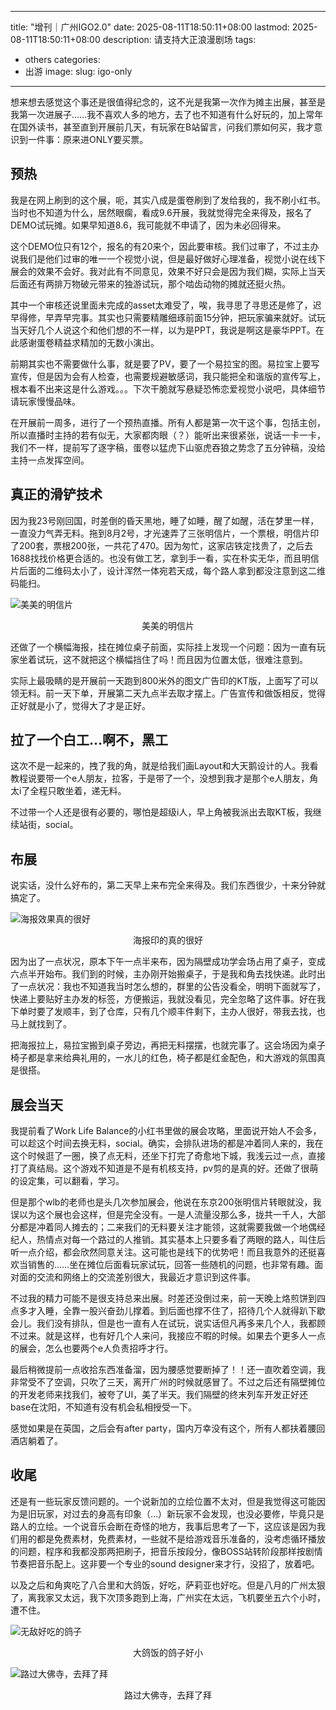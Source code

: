 

---
title: "增刊｜广州IGO2.0"
date: 2025-08-11T18:50:11+08:00
lastmod: 2025-08-11T18:50:11+08:00
description: 请支持大正浪漫剧场
tags:
- others
categories:
- 出游
image: 
slug: igo-only

---



想来想去感觉这个事还是很值得纪念的，这不光是我第一次作为摊主出展，甚至是我第一次进展子……我不喜欢人多的地方，去了也不知道有什么好玩的，加上常年在国外读书，甚至直到开展前几天，有玩家在B站留言，问我们票如何买，我才意识到一件事：原来进ONLY要买票。

## 预热
我是在网上刷到的这个展，呃，其实八成是蛋卷刷到了发给我的，我不刷小红书。当时也不知道为什么，居然眼瘸，看成9.6开展，我就觉得完全来得及，报名了DEMO试玩摊。如果早知道8.6，我可能就不申请了，因为未必回得来。

这个DEMO位只有12个，报名的有20来个，因此要审核。我们过审了，不过主办说我们是他们过审的唯一一个视觉小说，但是最好做好心理准备，视觉小说在线下展会的效果不会好。我对此有不同意见，效果不好只会是因为我们糊，实际上当天后面还有两排万物破元带来的独游试玩，那个啮齿动物的摊就还挺火热。

其中一个审核还说里面未完成的asset太难受了，唉，我寻思了寻思还是修了，迟早得修，早弄早完事。其实也只需要精雕细琢前面15分钟，把玩家骗来就好。试玩当天好几个人说这个和他们想的不一样，以为是PPT，我说是啊这是豪华PPT。在此感谢蛋卷精益求精加的无数小演出。

前期其实也不需要做什么事，就是要了PV，要了一个易拉宝的图。易拉宝上要写宣传，但是因为会有人检查，也需要规避敏感词，我只能把全和谐版的宣传写上，根本看不出来这是什么游戏。。。下次干脆就写悬疑恐怖恋爱视觉小说吧，具体细节请玩家慢慢品味。

在开展前一周多，进行了一个预热直播。所有人都是第一次干这个事，包括主创，所以直播时主持的若有似无，大家都肉眼（？）能听出来很紧张，说话一卡一卡，我们不一样，提前写了逐字稿，蛋卷以猛虎下山驱虎吞狼之势念了五分钟稿，没给主持一点发挥空间。

## 真正的滑铲技术

因为我23号刚回国，时差倒的昏天黑地，睡了如睡，醒了如醒，活在梦里一样，一直没力气弄无料。拖到8月2号，才光速弄了三张明信片，一个票根，明信片印了200套，票根200张，一共花了470。因为匆忙，这家店铁定找贵了，之后去1688找找价格更合适的。也没有做工艺，拿到手一看，实在朴实无华，而且明信片后面的二维码太小了，设计浑然一体宛若天成，每个路人拿到都没注意到这二维码能扫。

![美美的明信片](https://imagehost.harushuura.vip/image/2025/08/11/6899cbbac12af.jpeg)
<center>美美的明信片</center>


还做了一个横幅海报，挂在摊位桌子前面，实际挂上发现一个问题：因为一直有玩家坐着试玩，这不就把这个横幅挡住了吗！而且因为位置太低，很难注意到。

实际上最吸睛的是开展前一天跑到800米外的图文广告印的KT版，上面写了可以领无料。前一天下单，开展第二天九点半去取才摆上。广告宣传和做饭相反，觉得正好就是小了，觉得大了才是正好。
## 拉了一个白工…啊不，黑工

这次不是一起来的，拽了我的角，就是给我们画Layout和大天鹅设计的人。我看教程说要带一个e人朋友，拉客，于是带了一个，没想到我才是那个e人朋友，角太i了全程只敢坐着，递无料。

不过带一个人还是很有必要的，哪怕是超级i人，早上角被我派出去取KT板，我继续站街，social。
## 布展

说实话，没什么好布的，第二天早上来布完全来得及。我们东西很少，十来分钟就搞定了。

![海报效果真的很好](https://imagehost.harushuura.vip/image/2025/08/11/6899cb97011d4.jpeg)
<center>海报印的真的很好</center>


因为出了一点状况，原本下午一点半来布，因为隔壁成功学会场占用了桌子，变成六点半开始布。我们到的时候，主办刚开始搬桌子，于是我和角去找快递。此时出了一点状况：我也不知道我当时怎么想的，群里的公告没看全，明明下面就写了，快递上要贴好主办发的标签，方便搬运，我就没看见，完全忽略了这件事。好在我下单时要了发顺丰，到了仓库，只有几个顺丰件剩下，主办人很好，带我去找，也马上就找到了。

把海报拉上，易拉宝搬到桌子旁边，再把无料摆摆，也就完事了。这会场因为桌子椅子都是拿来给典礼用的，一水儿的红色，椅子都是红金配色，和大游戏的氛围真是很搭。
## 展会当天

我提前看了Work Life Balance的小红书里做的展会攻略，里面说开始人不会多，可以趁这个时间去换无料，social。确实，会排队进场的都是冲着同人来的，我在这个时候逛了一圈，换了点无料，还坐下打完了奇愈地下城，我浅云过一点，直接打了真结局。这个游戏不知道是不是有机核支持，pv剪的是真的好。还做了很萌的设定集，可以翻看，学习。

但是那个wlb的老师也是头几次参加展会，他说在东京200张明信片转眼就没，我误以为这个展也会这样，但是完全没有。一是人流量没那么多，拢共一千人，大部分都是冲着同人摊去的；二来我们的无料要关注才能领，这就需要我做一个地偶经纪人，热情点对每一个路过的人推销。其实基本上只要多看了两眼的路人，叫住后听一点介绍，都会欣然同意关注。这可能也是线下的优势吧！而且我意外的还挺喜欢当销售的……坐在摊位后面看玩家试玩，回答一些随机的问题，也非常有趣。面对面的交流和网络上的交流差别很大，我最近才意识到这件事。

不过我的精力可能不是很支持总来出展。时差还没倒过来，前一天晚上烙煎饼到四点多才入睡，全靠一股兴奋劲儿撑着。到后面也撑不住了，招待几个人就得趴下歇会儿。我们没有排队，但是也一直有人在试玩，说实话但凡再多来几个人，我都顾不过来。就是这样，也有好几个人来问，我接应不暇的时候。如果去个更多人一点的展会，怎么也要两个e人负责招呼才行。

最后稍微提前一点收拾东西准备溜，因为腰感觉要断掉了！！还一直吹着空调，我非常受不了空调，只吹了三天，离开广州的时候就感冒了。不过之后还有隔壁摊位的开发老师来找我们，被夸了UI，美了半天。我们隔壁的终末列车开发正好还base在沈阳，不知道有没有机会私相授受一下。

感觉如果是在英国，之后会有after party，国内万幸没有这个，所有人都扶着腰回酒店躺着了。
## 收尾

还是有一些玩家反馈问题的。一个说新加的立绘位置不太对，但是我觉得这可能因为是旧玩家，对过去的身高有印象（…）新玩家不会发现，也没必要修，毕竟只是路人的立绘。一个说音乐会断在奇怪的地方，我事后思考了一下，这应该是因为我们用的都是免费素材，免费素材，一些就不是给游戏音乐准备的，没考虑循环播放的问题，程序和我都没那两把刷子，把音乐按段分，像BOSS站转阶段那样按剧情节奏把音乐配上。这非要一个专业的sound designer来才行，没招了，放着吧。

以及之后和角爽吃了八合里和大鸽饭，好吃，萨莉亚也好吃。但是八月的广州太狠了，离我家又太远，我下次顶多跑到上海，广州实在太远，飞机要坐五六个小时，遭不住。

![无敌好吃的鸽子](https://imagehost.harushuura.vip/image/2025/08/11/6899cbb9ebffb.jpeg)
<center>大鸽饭的鸽子好小</center>

![路过大佛寺，去拜了拜](https://imagehost.harushuura.vip/image/2025/08/11/6899cbb7db0ba.jpeg)
<center>路过大佛寺，去拜了拜</center>